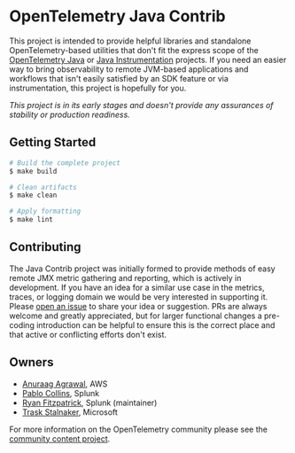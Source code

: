 # OpenTelemetry Java Contrib

This project is intended to provide helpful libraries and standalone OpenTelemetry-based utilities that don't fit
the express scope of the [OpenTelemetry Java](https://github.com/open-telemetry/opentelemetry-java) or
[Java Instrumentation](https://github.com/open-telemetry/opentelemetry-java-instrumentation) projects.  If you need an
easier way to bring observability to remote JVM-based applications and workflows that isn't easily satisfied by an SDK
feature or via instrumentation, this project is hopefully for you.

*This project is in its early stages and doesn't provide any assurances of stability or production readiness.*

## Getting Started

```bash
# Build the complete project
$ make build

# Clean artifacts
$ make clean

# Apply formatting
$ make lint
```

## Contributing

The Java Contrib project was initially formed to provide methods of easy remote JMX metric gathering and reporting,
which is actively in development.  If you have an idea for a similar use case in the metrics, traces, or logging
domain we would be very interested in supporting it.  Please
[open an issue](https://github.com/open-telemetry/opentelemetry-java-contrib/issues/new/choose) to share your idea or
suggestion.  PRs are always welcome and greatly appreciated, but for larger functional changes a pre-coding introduction
can be helpful to ensure this is the correct place and that active or conflicting efforts don't exist.

## Owners

- [Anuraag Agrawal](https://github.com/anuraaga), AWS
- [Pablo Collins](https://github.com/pmcollins), Splunk
- [Ryan Fitzpatrick](https://github.com/rmfitzpatrick), Splunk (maintainer)
- [Trask Stalnaker](https://github.com/trask), Microsoft

For more information on the OpenTelemetry community please see the
[community content project](https://github.com/open-telemetry/community).
